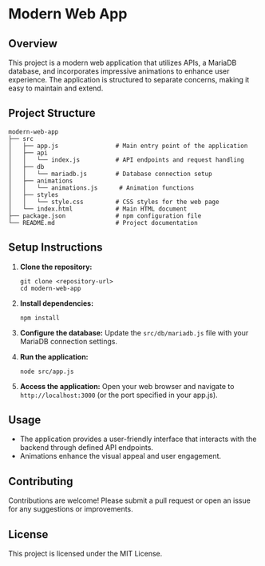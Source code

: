 # Modern Web App

## Overview
This project is a modern web application that utilizes APIs, a MariaDB database, and incorporates impressive animations to enhance user experience. The application is structured to separate concerns, making it easy to maintain and extend.

## Project Structure
```
modern-web-app
├── src
│   ├── app.js                # Main entry point of the application
│   ├── api
│   │   └── index.js          # API endpoints and request handling
│   ├── db
│   │   └── mariadb.js        # Database connection setup
│   ├── animations
│   │   └── animations.js      # Animation functions
│   ├── styles
│   │   └── style.css         # CSS styles for the web page
│   └── index.html            # Main HTML document
├── package.json              # npm configuration file
└── README.md                 # Project documentation
```

## Setup Instructions
1. **Clone the repository:**
   ```
   git clone <repository-url>
   cd modern-web-app
   ```

2. **Install dependencies:**
   ```
   npm install
   ```

3. **Configure the database:**
   Update the `src/db/mariadb.js` file with your MariaDB connection settings.

4. **Run the application:**
   ```
   node src/app.js
   ```

5. **Access the application:**
   Open your web browser and navigate to `http://localhost:3000` (or the port specified in your app.js).

## Usage
- The application provides a user-friendly interface that interacts with the backend through defined API endpoints.
- Animations enhance the visual appeal and user engagement.

## Contributing
Contributions are welcome! Please submit a pull request or open an issue for any suggestions or improvements.

## License
This project is licensed under the MIT License.